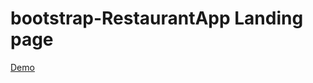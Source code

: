 # bootstrap-RestaurantApp Landing page


[Demo](https://shaque21.github.io/restaurantApp-landing-page.github.io/)
